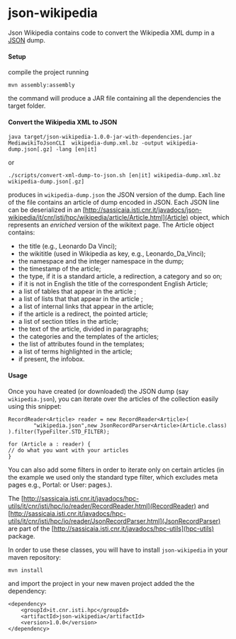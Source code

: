 json-wikipedia
==============

Json Wikipedia contains code to convert the Wikipedia XML dump in a [JSON][json] dump.

#### Setup ####

compile the project running 

    mvn assembly:assembly 
	
the command will produce a JAR file containing all the dependencies the target folder.  

#### Convert the Wikipedia XML to JSON ####

    java target/json-wikipedia-1.0.0-jar-with-dependencies.jar  MediawikiToJsonCLI  wikipedia-dump.xml.bz -output wikipedia-dump.json[.gz] -lang [en|it] 		

or 

	./scripts/convert-xml-dump-to-json.sh [en|it] wikipedia-dump.xml.bz wikipedia-dump.json[.gz]

produces in `wikipedia-dump.json` the JSON version of the dump. Each line of the file contains an article 
of dump encoded in JSON. Each JSON line can be deserialized in an [http://sassicaia.isti.cnr.it/javadocs/json-wikipedia/it/cnr/isti/hpc/wikipedia/article/Article.html](Article) object, 
which represents an 
_enriched_ version of the wikitext page. The Article object contains: 


  * the title (e.g., Leonardo Da Vinci);
  * the wikititle (used in Wikipedia as key, e.g., Leonardo\_Da\_Vinci);
  * the namespace and the integer namespace in the dump;
  * the timestamp of the article;
  * the type, if it is a standard article, a redirection, a category and so on;
  * if it is not in English the title of the correspondent English Article;
  * a list of  tables that appear in the article ;
  * a list of lists that  that appear in the article ;
  * a list  of internal links that appear in the article;
  * if the article  is a redirect, the pointed article;
  * a list of section titles in the article;
  * the text of the article, divided in paragraphs;
  * the categories and the templates of the articles;
  * the list of attributes found in the templates;
  * a list of terms highlighted in the article;
  * if present, the infobox.
  
#### Usage ####

Once you have created (or downloaded) the JSON dump (say `wikipedia.json`), you can iterate over the articles of the collection 
easily using this snippet: 

    RecordReader<Article> reader = new RecordReader<Article>(
			"wikipedia.json",new JsonRecordParser<Article>(Article.class)
    ).filter(TypeFilter.STD_FILTER);

    for (Article a : reader) {
	// do what you want with your articles	
    }
 
You can also add some filters in order to iterate only on certain articles (in the example 
we used only the standard type filter, which excludes meta pages e.g., Portal: or User: pages.).

The [http://sassicaia.isti.cnr.it/javadocs/hpc-utils/it/cnr/isti/hpc/io/reader/RecordReader.html](RecordReader) and 
[http://sassicaia.isti.cnr.it/javadocs/hpc-utils/it/cnr/isti/hpc/io/reader/JsonRecordParser.html](JsonRecordParser) are part
of the [http://sassicaia.isti.cnr.it/javadocs/hpc-utils](hpc-utils) package.

In order to use these classes, you will have to install `json-wikipedia` in your maven repository:

    mvn install

and import the project in your new maven project added the the dependency: 

    <dependency>
	    <groupId>it.cnr.isti.hpc</groupId>
		<artifactId>json-wikipedia</artifactId>
		<version>1.0.0</version>
	</dependency> 


[json]: http://www.json.org/fatfree.html "JSON: The Fat-Free Alternative to XML"
